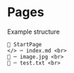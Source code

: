 # Pages
Example structure

```
📁 StartPage
</> ─ index.md <br>
🌁 ─ image.jpg <br>
📝 ─ test.txt <br>
```